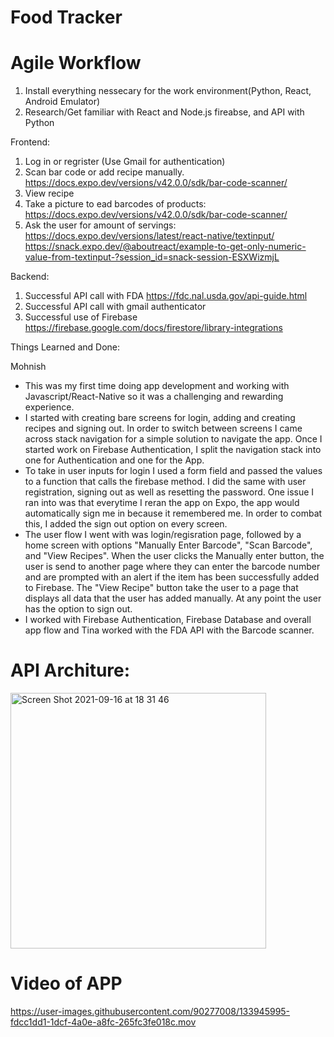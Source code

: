 # Food Tracker


# Agile Workflow
1. Install everything nessecary for the work environment(Python, React, Android Emulator)
1. Research/Get familiar with React and Node.js fireabse, and API with Python


Frontend:
1. Log in or regrister (Use Gmail for authentication)
2. Scan bar code or add recipe manually.  https://docs.expo.dev/versions/v42.0.0/sdk/bar-code-scanner/ 
3. View recipe
4. Take a picture to ead barcodes of products: https://docs.expo.dev/versions/v42.0.0/sdk/bar-code-scanner/ 
5. Ask the user for amount of servings: https://docs.expo.dev/versions/latest/react-native/textinput/
 https://snack.expo.dev/@aboutreact/example-to-get-only-numeric-value-from-textinput-?session_id=snack-session-ESXWizmjL


Backend: 
1. Successful API call with FDA https://fdc.nal.usda.gov/api-guide.html
2. Successful API call with gmail authenticator 
3. Successful use of Firebase https://firebase.google.com/docs/firestore/library-integrations

Things Learned and Done:

Mohnish
- This was my first time doing app development and working with Javascript/React-Native so it was a challenging and rewarding experience. 
- I started with creating bare screens for login, adding and creating recipes and signing out. In order to switch between screens I came across stack navigation for a simple solution to navigate the app. Once I started work on Firebase Authentication, I split the navigation stack into one for Authentication and one for the App. 
- To take in user inputs for login I used a form field and passed the values to a function that calls the firebase method. I did the same with user registration, signing out as well as resetting the password. One issue I ran into was that everytime I reran the app on Expo, the app would automatically sign me in because it remembered me. In order to combat this, I added the sign out option on every screen. 
- The user flow I went with was login/regisration page, followed by a home screen with options "Manually Enter Barcode", "Scan Barcode", and "View Recipes". When the user clicks the Manually enter button, the user is send to another page where they can enter the barcode number and are prompted with an alert if the item has been successfully added to Firebase. The "View Recipe" button take the user to a page that displays all data that the user has added manually. At any point the user has the option to sign out. 
- I worked with Firebase Authentication, Firebase Database and overall app flow and Tina worked with the FDA API with the Barcode scanner. 



# API Architure: 


<img width="409" alt="Screen Shot 2021-09-16 at 18 31 46" src="https://user-images.githubusercontent.com/90277008/133693983-1f915466-d48b-4794-933f-7ed3e7fe42a2.png">



# Video of APP


https://user-images.githubusercontent.com/90277008/133945995-fdcc1dd1-1dcf-4a0e-a8fc-265fc3fe018c.mov
